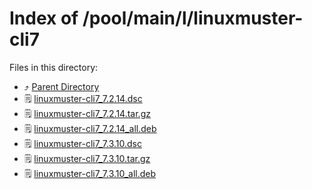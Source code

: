 
# Index of /pool/main/l/linuxmuster-cli7
Files in this directory:
- ⤴ [Parent Directory](../)
- 🗒 [linuxmuster-cli7_7.2.14.dsc](linuxmuster-cli7_7.2.14.dsc)
- 🗒 [linuxmuster-cli7_7.2.14.tar.gz](linuxmuster-cli7_7.2.14.tar.gz)
- 🗒 [linuxmuster-cli7_7.2.14_all.deb](linuxmuster-cli7_7.2.14_all.deb)
- 🗒 [linuxmuster-cli7_7.3.10.dsc](linuxmuster-cli7_7.3.10.dsc)
- 🗒 [linuxmuster-cli7_7.3.10.tar.gz](linuxmuster-cli7_7.3.10.tar.gz)
- 🗒 [linuxmuster-cli7_7.3.10_all.deb](linuxmuster-cli7_7.3.10_all.deb)
